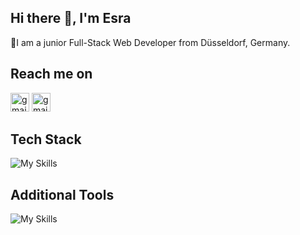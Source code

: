 ## Hi there 👋, I'm Esra
🌱I am a junior Full-Stack Web Developer from Düsseldorf, Germany.

 ## Reach me on 
[<img src='https://cdn.jsdelivr.net/npm/simple-icons@3.0.1/icons/gmail.svg' alt='gmail' height='30'>](mailto:esrapinarkaya@gmail.com)
[<img src='https://cdn.jsdelivr.net/npm/simple-icons@3.0.1/icons/linkedin.svg' alt='gmail' height='30'>](https://www.linkedin.com/in/esra-pinar-berkus/)  

## Tech Stack
![My Skills](https://skillicons.dev/icons?i=js,html,css,react,bootstrap,tailwind,nodejs,express,mongodb,postgresql,sqlite,&theme=light)

## Additional Tools
![My Skills](https://skillicons.dev/icons?i=git,github,vscode,postman,figma&theme=light)
